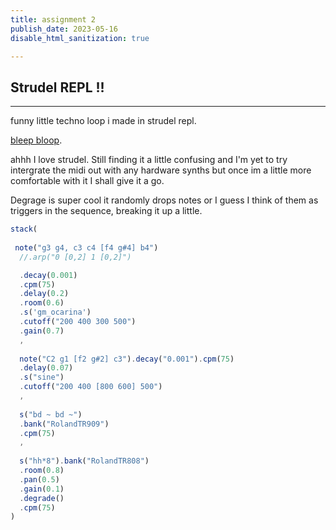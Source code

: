 ```yaml
---
title: assignment 2
publish_date: 2023-05-16
disable_html_sanitization: true

---
```

## Strudel REPL !!

---
funny little techno loop i made in strudel repl.

[bleep bloop](https://strudel.tidalcycles.org/?ZrjgRsNqc7l6).

ahhh I love strudel. Still finding it a little confusing and I'm yet to try intergrate the midi out with any hardware synths but once im a little more comfortable with it I shall give it a go.



Degrage is super cool it randomly drops notes or I guess I think of them as triggers in the sequence, breaking it up a little. 

```javascript
stack(
  
 note("g3 g4, c3 c4 [f4 g#4] b4")
  //.arp("0 [0,2] 1 [0,2]")

  .decay(0.001)
  .cpm(75)
  .delay(0.2)
  .room(0.6)
  .s('gm_ocarina')
  .cutoff("200 400 300 500")
  .gain(0.7)
  ,
  
  note("C2 g1 [f2 g#2] c3").decay("0.001").cpm(75)
  .delay(0.07)
  .s("sine")
  .cutoff("200 400 [800 600] 500")
  ,
  
  s("bd ~ bd ~")
  .bank("RolandTR909")
  .cpm(75)
  ,
  
  s("hh*8").bank("RolandTR808")
  .room(0.8)
  .pan(0.5)
  .gain(0.1)
  .degrade()
  .cpm(75)
)

```